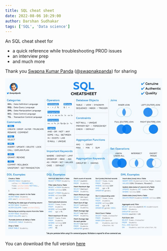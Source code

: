 ```yaml
---
title: SQL cheat sheet
date: 2022-08-06 10:29:00
author: Darshan Sudhakar
tags: ['SQL', 'Data science']
---
```

An SQL cheat sheet for

- a quick reference while troubleshooting PROD issues
- an interview prep
- and much more

Thank you [Swapna Kumar Panda](https://swapnakpanda.hashnode.dev/) ([@swapnakpanda](https://twitter.com/swapnakpanda)) for sharing

![Cheat sheet](./images/SQL-cheat-sheet.jfif)

You can download the full version [here](https://github.com/swapnakpanda/Infographics/blob/main/Cheat%20Sheet/Database/SQL_CheatSheet.png)
